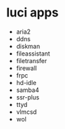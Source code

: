 # luci apps

- aria2
- ddns
- diskman
- fileassistant
- filetransfer
- firewall
- frpc
- hd-idle
- samba4
- ssr-plus
- ttyd
- vlmcsd
- wol

